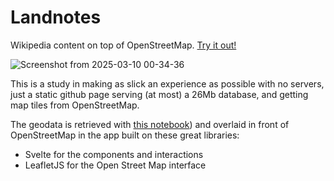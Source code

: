 # Landnotes

Wikipedia content on top of OpenStreetMap. [Try it out!](https://landnotes.org/?lat=26.501344&lon=127.992096&zoom=10&marker=JTdCJTIyaWQlMjIlM0ElMjJ3dWR2NDRyNy1TaGlraW5hLWVuJTIyJTJDJTIycGFnZV90aXRsZSUyMiUzQSUyMlNoaWtpbmEtZW4lMjIlMkMlMjJwYWdlX2xlbiUyMiUzQTY2MzAlMkMlMjJnZW9oYXNoJTIyJTNBJTIyd3VkdjQ0cjclMjIlMkMlMjJsYXQlMjIlM0ElMjIyNi4yMDQzNjclMjIlMkMlMjJsb24lMjIlM0ElMjIxMjcuNzE1MjA2JTIyJTdE)

![Screenshot from 2025-03-10 00-34-36](https://github.com/user-attachments/assets/f7bde8cb-e966-4600-a03c-d54bb0d20685)


This is a study in making as slick an experience as possible with no servers, just a static github page serving (at most) a 26Mb database, and getting map tiles from OpenStreetMap.

The geodata is retrieved with [this notebook](./geodata_curation/geodata_curation.ipynb)) and overlaid in front of OpenStreetMap in the app built on these great libraries:
- Svelte for the components and interactions
- LeafletJS for the Open Street Map interface
